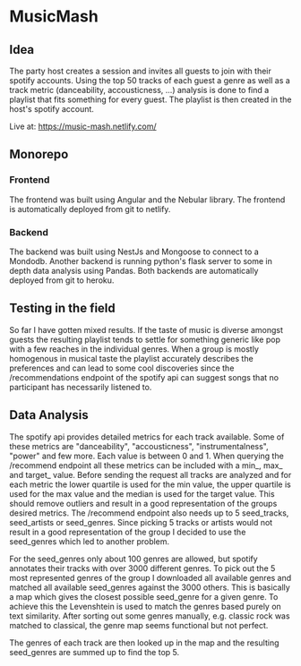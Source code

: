 # MusicMash

## Idea

The party host creates a session and invites all guests to join with their spotify accounts. Using the top 50 tracks of each guest a genre as well as a track metric (danceability, accousticness, ...) analysis is done to find a playlist that fits something for every guest. The playlist is then created in the host's spotify account.

Live at: https://music-mash.netlify.com/

## Monorepo

### Frontend

The frontend was built using Angular and the Nebular library. The frontend is automatically deployed from git to netlify.

### Backend

The backend was built using NestJs and Mongoose to connect to a Mondodb.
Another backend is running python's flask server to some in depth data analysis using Pandas.
Both backends are automatically deployed from git to heroku.

## Testing in the field

So far I have gotten mixed results. If the taste of music is diverse amongst guests the resulting playlist tends to settle for something generic like pop with a few reaches in the individual genres. When a group is mostly homogenous in musical taste the playlist accurately describes the preferences and can lead to some cool discoveries since the /recommendations endpoint of the spotify api can suggest songs that no participant has necessarily listened to.

## Data Analysis

The spotify api provides detailed metrics for each track available. Some of these metrics are "danceability", "accousticness", "instrumentalness", "power" and few more. Each value is between 0 and 1. When querying the /recommend endpoint all these metrics can be included with a min_, max_ and target_ value. Before sending the request all tracks are analyzed and for each metric the lower quartile is used for the min value, the upper quartile is used for the max value and the median is used for the target value. This should remove outliers and result in a good representation of the groups desired metrics. The /recommend endpoint also needs up to 5 seed_tracks, seed_artists or seed_genres. Since picking 5 tracks or artists would not result in a good representation of the group I decided to use the seed_genres which led to another problem.

For the seed_genres only about 100 genres are allowed, but spotify annotates their tracks with over 3000 different genres. To pick out the 5 most represented genres of the group I downloaded all available genres and matched all available seed_genres against the 3000 others. This is basically a map which gives the closest possible seed_genre for a given genre. To achieve this the Levenshtein is used to match the genres based purely on text similarity. After sorting out some genres manually, e.g. classic rock was matched to classical, the genre map seems functional but not perfect.

The genres of each track are then looked up in the map and the resulting seed_genres are summed up to find the top 5.
